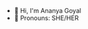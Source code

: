 - 👋 Hi, I'm Ananya Goyal
- 🤍 Pronouns: SHE/HER

<!---
ananyagoyal04/ananyagoyal04 is a ✨ special ✨ repository because its `README.md` (this file) appears on your GitHub profile.
You can click the Preview link to take a look at your changes.
--->

